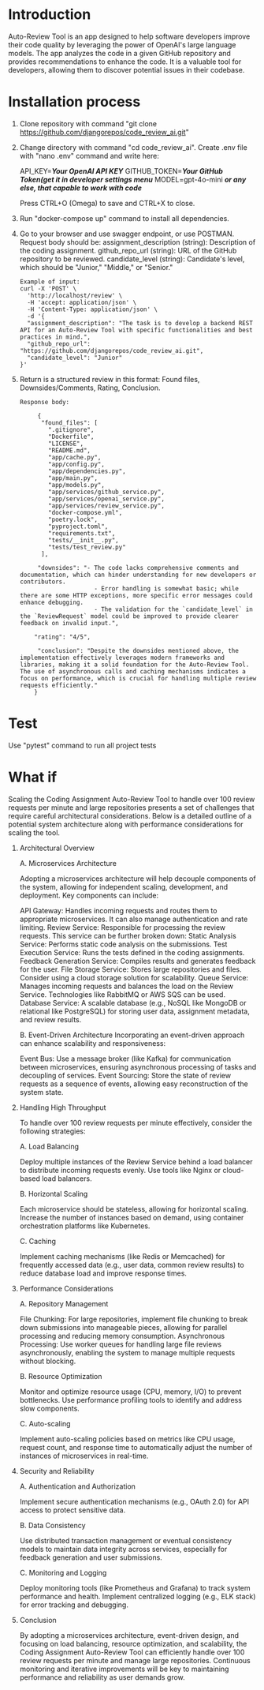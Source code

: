 # Introduction 
Auto-Review Tool is an app designed to help software developers improve
their code quality by leveraging the power of OpenAI's large language models.
The app analyzes the code in a given GitHub repository and provides
recommendations to enhance the code. It is a valuable tool for developers,
allowing them to discover potential issues in their codebase. 

# Installation process
1. Clone repository with command "git clone https://github.com/djangorepos/code_review_ai.git"
2. Change directory with command "cd code_review_ai". Create .env file with "nano .env" command and write here:
   
   API_KEY=***Your OpenAI API KEY***
   GITHUB_TOKEN=***Your GitHub Token(get it in developer settings menu***
   MODEL=gpt-4o-mini ***or any else, that capable to work with code***
    
   Press CTRL+O (Omega) to save and CTRL+X to close.
3. Run "docker-compose up" command to install all dependencies.
4. Go to your browser and use swagger endpoint, or use POSTMAN. Request body should be:
      assignment_description (string): Description of the coding assignment.
      github_repo_url (string): URL of the GitHub repository to be reviewed.
      candidate_level (string): Candidate's level, which should be "Junior," "Middle," or "Senior."
   
       Example of input:
       curl -X 'POST' \
         'http://localhost/review' \
         -H 'accept: application/json' \
         -H 'Content-Type: application/json' \
         -d '{
         "assignment_description": "The task is to develop a backend REST API for an Auto-Review Tool with specific functionalities and best practices in mind.",
         "github_repo_url": "https://github.com/djangorepos/code_review_ai.git",
         "candidate_level": "Junior"
       }'

5. Return is a structured review in this format:
      Found files,
      Downsides/Comments,
      Rating,
      Conclusion.
   
       Response body:

            {
             "found_files": [
               ".gitignore",
               "Dockerfile",
               "LICENSE",
               "README.md",
               "app/cache.py",
               "app/config.py",
               "app/dependencies.py",
               "app/main.py",
               "app/models.py",
               "app/services/github_service.py",
               "app/services/openai_service.py",
               "app/services/review_service.py",
               "docker-compose.yml",
               "poetry.lock",
               "pyproject.toml",
               "requirements.txt",
               "tests/__init__.py",
               "tests/test_review.py"
             ],
    
            "downsides": "- The code lacks comprehensive comments and documentation, which can hinder understanding for new developers or contributors.
                            - Error handling is somewhat basic; while there are some HTTP exceptions, more specific error messages could enhance debugging.
                            - The validation for the `candidate_level` in the `ReviewRequest` model could be improved to provide clearer feedback on invalid input.",
    
           "rating": "4/5",
    
            "conclusion": "Despite the downsides mentioned above, the implementation effectively leverages modern frameworks and libraries, making it a solid foundation for the Auto-Review Tool. The use of asynchronous calls and caching mechanisms indicates a focus on performance, which is crucial for handling multiple review requests efficiently."
           }

# Test
   Use "pytest" command to run all project tests

# What if
Scaling the Coding Assignment Auto-Review Tool to handle over 100 review requests per minute and large repositories presents a set of challenges that require careful architectural considerations. Below is a detailed outline of a potential system architecture along with performance considerations for scaling the tool.

1. Architectural Overview

    A. Microservices Architecture
    
    Adopting a microservices architecture will help decouple components of the system, allowing for independent scaling, development, and deployment. Key components can include:
    
    API Gateway: Handles incoming requests and routes them to appropriate microservices. It can also manage authentication and rate limiting.
    Review Service: Responsible for processing the review requests. This service can be further broken down:
    Static Analysis Service: Performs static code analysis on the submissions.
    Test Execution Service: Runs the tests defined in the coding assignments.
    Feedback Generation Service: Compiles results and generates feedback for the user.
    File Storage Service: Stores large repositories and files. Consider using a cloud storage solution for scalability.
    Queue Service: Manages incoming requests and balances the load on the Review Service. Technologies like RabbitMQ or AWS SQS can be used.
    Database Service: A scalable database (e.g., NoSQL like MongoDB or relational like PostgreSQL) for storing user data, assignment metadata, and review results.
    
    B. Event-Driven Architecture
    Incorporating an event-driven approach can enhance scalability and responsiveness:
    
    Event Bus: Use a message broker (like Kafka) for communication between microservices, ensuring asynchronous processing of tasks and decoupling of services.
    Event Sourcing: Store the state of review requests as a sequence of events, allowing easy reconstruction of the system state.

2. Handling High Throughput

   To handle over 100 review requests per minute effectively, consider the following strategies:

   A. Load Balancing

   Deploy multiple instances of the Review Service behind a load balancer to distribute incoming requests evenly. Use tools like Nginx or cloud-based load balancers.

   B. Horizontal Scaling

   Each microservice should be stateless, allowing for horizontal scaling. Increase the number of instances based on demand, using container orchestration platforms like Kubernetes.
   
   C. Caching
   
   Implement caching mechanisms (like Redis or Memcached) for frequently accessed data (e.g., user data, common review results) to reduce database load and improve response times.

3. Performance Considerations
   
   A. Repository Management

   File Chunking: For large repositories, implement file chunking to break down submissions into manageable pieces, allowing for parallel processing and reducing memory consumption.
   Asynchronous Processing: Use worker queues for handling large file reviews asynchronously, enabling the system to manage multiple requests without blocking.
   
   B. Resource Optimization
   
   Monitor and optimize resource usage (CPU, memory, I/O) to prevent bottlenecks. Use performance profiling tools to identify and address slow components.
   
   C. Auto-scaling
   
   Implement auto-scaling policies based on metrics like CPU usage, request count, and response time to automatically adjust the number of instances of microservices in real-time.

4. Security and Reliability
   
    A. Authentication and Authorization
   
    Implement secure authentication mechanisms (e.g., OAuth 2.0) for API access to protect sensitive data.
   
    B. Data Consistency
   
    Use distributed transaction management or eventual consistency models to maintain data integrity across services, especially for feedback generation and user submissions.
   
    C. Monitoring and Logging
   
    Deploy monitoring tools (like Prometheus and Grafana) to track system performance and health. Implement centralized logging (e.g., ELK stack) for error tracking and debugging.

5. Conclusion

    By adopting a microservices architecture, event-driven design, and focusing on load balancing, resource optimization, and scalability, the Coding Assignment Auto-Review Tool can efficiently handle over 100 review requests per minute and manage large repositories. Continuous monitoring and iterative improvements will be key to maintaining performance and reliability as user demands grow.
